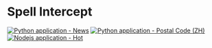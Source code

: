 # Spell Intercept

[![Python application - News](https://github.com/Index/spell-intercept/actions/workflows/hyperthymesia-eyes-news.yml/badge.svg)](https://github.com/Index/spell-intercept/actions/workflows/hyperthymesia-eyes-news.yml)
[![Python application - Postal Code (ZH)](https://github.com/Index/spell-intercept/actions/workflows/postal-code-zh.yml/badge.svg)](https://github.com/Index/spell-intercept/actions/workflows/postal-code-zh.yml)
[![Nodejs application - Hot](https://github.com/Index/spell-intercept/actions/workflows/wbhot.yml/badge.svg)](https://github.com/Index/spell-intercept/actions/workflows/wbhot.yml)
